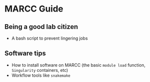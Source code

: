 # MARCC Guide
## Being a good lab citizen
- A bash script to prevent lingering jobs
## Software tips
- How to install software on MARCC (the basic `module load` function, `Singularity` containers, etc)
- Workflow tools like `snakemake`
